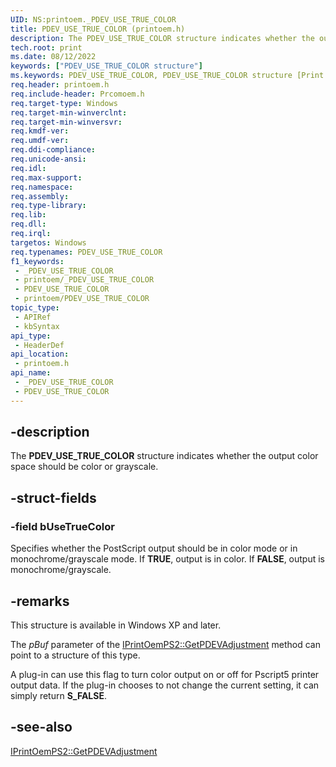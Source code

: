 ```yaml
---
UID: NS:printoem._PDEV_USE_TRUE_COLOR
title: PDEV_USE_TRUE_COLOR (printoem.h)
description: The PDEV_USE_TRUE_COLOR structure indicates whether the output color space should be color or grayscale.
tech.root: print
ms.date: 08/12/2022
keywords: ["PDEV_USE_TRUE_COLOR structure"]
ms.keywords: PDEV_USE_TRUE_COLOR, PDEV_USE_TRUE_COLOR structure [Print Devices], _PDEV_USE_TRUE_COLOR, print.pdev_use_true_color, print_unidrv-pscript_rendering_bac188d1-ddd5-44e6-b2f1-7c617d6c4b6f.xml, printoem/PDEV_USE_TRUE_COLOR
req.header: printoem.h
req.include-header: Prcomoem.h
req.target-type: Windows
req.target-min-winverclnt: 
req.target-min-winversvr: 
req.kmdf-ver: 
req.umdf-ver: 
req.ddi-compliance: 
req.unicode-ansi: 
req.idl: 
req.max-support: 
req.namespace: 
req.assembly: 
req.type-library: 
req.lib: 
req.dll: 
req.irql: 
targetos: Windows
req.typenames: PDEV_USE_TRUE_COLOR
f1_keywords:
 - _PDEV_USE_TRUE_COLOR
 - printoem/_PDEV_USE_TRUE_COLOR
 - PDEV_USE_TRUE_COLOR
 - printoem/PDEV_USE_TRUE_COLOR
topic_type:
 - APIRef
 - kbSyntax
api_type:
 - HeaderDef
api_location:
 - printoem.h
api_name:
 - _PDEV_USE_TRUE_COLOR
 - PDEV_USE_TRUE_COLOR
---
```


## -description

The **PDEV_USE_TRUE_COLOR** structure indicates whether the output color space should be color or grayscale.

## -struct-fields

### -field bUseTrueColor

Specifies whether the PostScript output should be in color mode or in monochrome/grayscale mode. If **TRUE**, output is in color. If **FALSE**, output is monochrome/grayscale.

## -remarks

This structure is available in Windows XP and later.

The *pBuf* parameter of the [IPrintOemPS2::GetPDEVAdjustment](/windows-hardware/drivers/ddi/prcomoem/nf-prcomoem-iprintoemps2-getpdevadjustment) method can point to a structure of this type.

A plug-in can use this flag to turn color output on or off for Pscript5 printer output data. If the plug-in chooses to not change the current setting, it can simply return **S_FALSE**.

## -see-also

[IPrintOemPS2::GetPDEVAdjustment](/windows-hardware/drivers/ddi/prcomoem/nf-prcomoem-iprintoemps2-getpdevadjustment)
